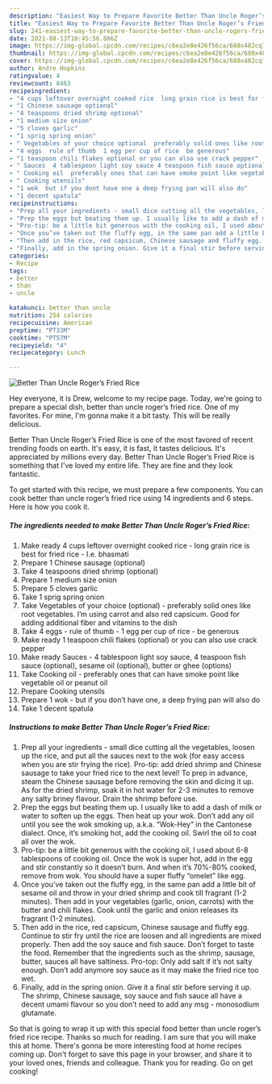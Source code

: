 ```yaml
---
description: "Easiest Way to Prepare Favorite Better Than Uncle Roger’s Fried Rice"
title: "Easiest Way to Prepare Favorite Better Than Uncle Roger’s Fried Rice"
slug: 241-easiest-way-to-prepare-favorite-better-than-uncle-rogers-fried-rice
date: 2021-08-13T10:45:56.886Z
image: https://img-global.cpcdn.com/recipes/c6ea2e8e426f56ca/680x482cq70/better-than-uncle-rogers-fried-rice-recipe-main-photo.jpg
thumbnail: https://img-global.cpcdn.com/recipes/c6ea2e8e426f56ca/680x482cq70/better-than-uncle-rogers-fried-rice-recipe-main-photo.jpg
cover: https://img-global.cpcdn.com/recipes/c6ea2e8e426f56ca/680x482cq70/better-than-uncle-rogers-fried-rice-recipe-main-photo.jpg
author: Andre Hopkins
ratingvalue: 4
reviewcount: 8463
recipeingredient:
- "4 cups leftover overnight cooked rice  long grain rice is best for fried rice  Ie bhasmati"
- "1 Chinese sausage optional"
- "4 teaspoons dried shrimp optional"
- "1 medium size onion"
- "5 cloves garlic"
- "1 sprig spring onion"
- " Vegetables of your choice optional  preferably solid ones like root vegetables Im using carrot and also red capsicum Good for adding additional fiber and vitamins to the dish"
- "4 eggs  rule of thumb  1 egg per cup of rice  be generous"
- "1 teaspoon chili flakes optional or you can also use crack pepper"
- " Sauces  4 tablespoon light soy sauce 4 teaspoon fish sauce optional sesame oil optional butter or ghee options"
- " Cooking oil  preferably ones that can have smoke point like vegetable oil or peanut oil"
- " Cooking utensils"
- "1 wok  but if you dont have one a deep frying pan will also do"
- "1 decent spatula"
recipeinstructions:
- "Prep all your ingredients - small dice cutting all the vegetables, loosen up the rice, and put all the sauces next to the wok (for easy access when you are stir frying the rice). Pro-tip: add dried shrimp and Chinese sausage to take your fried rice to the next level! To prep in advance, steam the Chinese sausage before removing the skin and dicing it up. As for the dried shrimp, soak it in hot water for 2-3 minutes to remove any salty briney flavour. Drain the shrimp before use."
- "Prep the eggs but beating them up. I usually like to add a dash of milk or water to soften up the eggs. Then heat up your wok. Don’t add any oil until you see the wok smoking up, a.k.a. “Wok-Hey” in the Cantonese dialect. Once, it’s smoking hot, add the cooking oil. Swirl the oil to coat all over the wok."
- "Pro-tip: be a little bit generous with the cooking oil, I used about 6-8 tablespoons of cooking oil. Once the wok is super hot, add in the egg and stir constantly so it doesn’t burn. And when it’s 70%-80% cooked, remove from wok. You should have a super fluffy “omelet” like egg."
- "Once you’ve taken out the fluffy egg, in the same pan add a little bit of sesame oil and throw in your dried shrimp and cook till fragrant (1-2 minutes). Then add in your vegetables (garlic, onion, carrots) with the butter and chili flakes. Cook until the garlic and onion releases its fragrant (1-2 minutes)."
- "Then add in the rice, red capsicum, Chinese sausage and fluffy egg. Continue to stir fry until the rice are loosen and all ingredients are mixed properly. Then add the soy sauce and fish sauce. Don’t forget to taste the food. Remember that the ingredients such as the shrimp, sausage, butter, sauces all have saltiness. Pro-top: Only add salt if it’s not salty enough. Don’t add anymore soy sauce as it may make the fried rice too wet."
- "Finally, add in the spring onion. Give it a final stir before serving it up. The shrimp, Chinese sausage, soy sauce and fish sauce all have a decent umami flavour so you don’t need to add any msg - monosodium glutamate."
categories:
- Recipe
tags:
- better
- than
- uncle

katakunci: better than uncle 
nutrition: 254 calories
recipecuisine: American
preptime: "PT33M"
cooktime: "PT57M"
recipeyield: "4"
recipecategory: Lunch

---
```



![Better Than Uncle Roger’s Fried Rice](https://img-global.cpcdn.com/recipes/c6ea2e8e426f56ca/680x482cq70/better-than-uncle-rogers-fried-rice-recipe-main-photo.jpg)

Hey everyone, it is Drew, welcome to my recipe page. Today, we're going to prepare a special dish, better than uncle roger’s fried rice. One of my favorites. For mine, I'm gonna make it a bit tasty. This will be really delicious.

Better Than Uncle Roger’s Fried Rice is one of the most favored of recent trending foods on earth. It's easy, it is fast, it tastes delicious. It's appreciated by millions every day. Better Than Uncle Roger’s Fried Rice is something that I've loved my entire life. They are fine and they look fantastic.




To get started with this recipe, we must prepare a few components. You can cook better than uncle roger’s fried rice using 14 ingredients and 6 steps. Here is how you cook it.

<!--inarticleads1-->

##### The ingredients needed to make Better Than Uncle Roger’s Fried Rice:

1. Make ready 4 cups leftover overnight cooked rice - long grain rice is best for fried rice - I.e. bhasmati
1. Prepare 1 Chinese sausage (optional)
1. Take 4 teaspoons dried shrimp (optional)
1. Prepare 1 medium size onion
1. Prepare 5 cloves garlic
1. Take 1 sprig spring onion
1. Take  Vegetables of your choice (optional) - preferably solid ones like root vegetables. I’m using carrot and also red capsicum. Good for adding additional fiber and vitamins to the dish
1. Take 4 eggs - rule of thumb - 1 egg per cup of rice - be generous
1. Make ready 1 teaspoon chili flakes (optional) or you can also use crack pepper
1. Make ready  Sauces - 4 tablespoon light soy sauce, 4 teaspoon fish sauce (optional), sesame oil (optional), butter or ghee (options)
1. Take  Cooking oil - preferably ones that can have smoke point like vegetable oil or peanut oil
1. Prepare  Cooking utensils
1. Prepare 1 wok - but if you don’t have one, a deep frying pan will also do
1. Take 1 decent spatula




<!--inarticleads2-->

##### Instructions to make Better Than Uncle Roger’s Fried Rice:

1. Prep all your ingredients - small dice cutting all the vegetables, loosen up the rice, and put all the sauces next to the wok (for easy access when you are stir frying the rice). Pro-tip: add dried shrimp and Chinese sausage to take your fried rice to the next level! To prep in advance, steam the Chinese sausage before removing the skin and dicing it up. As for the dried shrimp, soak it in hot water for 2-3 minutes to remove any salty briney flavour. Drain the shrimp before use.
1. Prep the eggs but beating them up. I usually like to add a dash of milk or water to soften up the eggs. Then heat up your wok. Don’t add any oil until you see the wok smoking up, a.k.a. “Wok-Hey” in the Cantonese dialect. Once, it’s smoking hot, add the cooking oil. Swirl the oil to coat all over the wok.
1. Pro-tip: be a little bit generous with the cooking oil, I used about 6-8 tablespoons of cooking oil. Once the wok is super hot, add in the egg and stir constantly so it doesn’t burn. And when it’s 70%-80% cooked, remove from wok. You should have a super fluffy “omelet” like egg.
1. Once you’ve taken out the fluffy egg, in the same pan add a little bit of sesame oil and throw in your dried shrimp and cook till fragrant (1-2 minutes). Then add in your vegetables (garlic, onion, carrots) with the butter and chili flakes. Cook until the garlic and onion releases its fragrant (1-2 minutes).
1. Then add in the rice, red capsicum, Chinese sausage and fluffy egg. Continue to stir fry until the rice are loosen and all ingredients are mixed properly. Then add the soy sauce and fish sauce. Don’t forget to taste the food. Remember that the ingredients such as the shrimp, sausage, butter, sauces all have saltiness. Pro-top: Only add salt if it’s not salty enough. Don’t add anymore soy sauce as it may make the fried rice too wet.
1. Finally, add in the spring onion. Give it a final stir before serving it up. The shrimp, Chinese sausage, soy sauce and fish sauce all have a decent umami flavour so you don’t need to add any msg - monosodium glutamate.




So that is going to wrap it up with this special food better than uncle roger’s fried rice recipe. Thanks so much for reading. I am sure that you will make this at home. There's gonna be more interesting food at home recipes coming up. Don't forget to save this page in your browser, and share it to your loved ones, friends and colleague. Thank you for reading. Go on get cooking!
